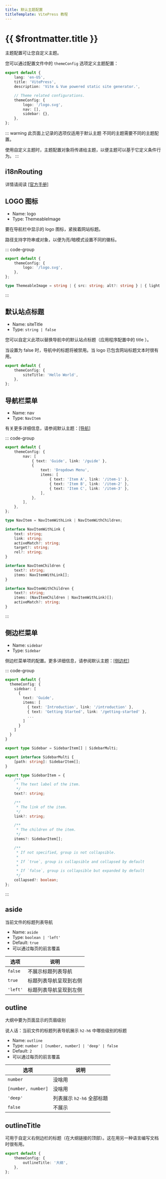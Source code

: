 ```yaml
---
title: 默认主题配置
titleTemplate: VitePress 教程
---
```


# {{ $frontmatter.title }}

主题配置可让您自定义主题。

您可以通过配置文件中的 `themeConfig` 选项定义主题配置：

```ts
export default {
    lang: 'en-US',
    title: 'VitePress',
    description: 'Vite & Vue powered static site generator.',

    // Theme related configurations.
    themeConfig: {
        logo: '/logo.svg',
        nav: [],
        sidebar: {},
    },
};
```

::: warning 此页面上记录的选项仅适用于默认主题
不同的主题需要不同的主题配置。

使用自定义主题时，主题配置对象将传递给主题，以便主题可以基于它定义条件行为。
:::

## i18nRouting

详情请阅读 [[官方手册]](https://vitepress.dev/reference/default-theme-config#i18nrouting)

## LOGO 图标

-   Name: logo
-   Type: ThemeableImage

要在导航栏中显示的 logo 图标，紧挨着网站标题。

路径支持字符串或对象，以便为亮/暗模式设置不同的徽标。

::: code-group

```ts [示例]
export default {
    themeConfig: {
        logo: '/logo.svg',
    },
};
```

```ts [ThemeableImage 结构]
type ThemeableImage = string | { src: string; alt?: string } | { light: string; dark: string; alt?: string };
```

:::

## 默认站点标题

-   Name: siteTitle
-   Type: `string | false`

您可以自定义此项以替换导航中的默认站点标题（应用程序配置中的 title ）。

当设置为 false 时，导航中的标题将被禁用。当 logo 已包含网站标题文本时很有用。

```ts
export default {
    themeConfig: {
        siteTitle: 'Hello World',
    },
};
```

## 导航栏菜单

-   Name: nav
-   Type: `NavItem`

有关更多详细信息，请参阅默认主题：[[导航]](#navigation)

::: code-group

```ts [示例]
export default {
    themeConfig: {
        nav: [
            { text: 'Guide', link: '/guide' },
            {
                text: 'Dropdown Menu',
                items: [
                    { text: 'Item A', link: '/item-1' },
                    { text: 'Item B', link: '/item-2' },
                    { text: 'Item C', link: '/item-3' },
                ],
            },
        ],
    },
};
```

```ts [NavItem 结构]
type NavItem = NavItemWithLink | NavItemWithChildren;

interface NavItemWithLink {
    text: string;
    link: string;
    activeMatch?: string;
    target?: string;
    rel?: string;
}

interface NavItemChildren {
    text?: string;
    items: NavItemWithLink[];
}

interface NavItemWithChildren {
    text?: string;
    items: (NavItemChildren | NavItemWithLink)[];
    activeMatch?: string;
}
```

:::

## 侧边栏菜单

-   Name: `sidebar`
-   Type: `Sidebar`

侧边栏菜单项的配置。更多详细信息，请参阅默认主题：[[侧边栏]](#sidebar)

::: code-group

```ts [示例]
export default {
  themeConfig: {
    sidebar: [
      {
        text: 'Guide',
        items: [
          { text: 'Introduction', link: '/introduction' },
          { text: 'Getting Started', link: '/getting-started' },
          ...
        ]
      }
    ]
  }
}
```

```ts [NavItem 结构]
export type Sidebar = SidebarItem[] | SidebarMulti;

export interface SidebarMulti {
    [path: string]: SidebarItem[];
}

export type SidebarItem = {
    /**
     * The text label of the item.
     */
    text?: string;

    /**
     * The link of the item.
     */
    link?: string;

    /**
     * The children of the item.
     */
    items?: SidebarItem[];

    /**
     * If not specified, group is not collapsible.
     *
     * If `true`, group is collapsible and collapsed by default
     *
     * If `false`, group is collapsible but expanded by default
     */
    collapsed?: boolean;
};
```

:::

## aside

当前文件的标题列表导航

-   Name: `aside`
-   Type: `boolean | 'left'`
-   Default: `true`
-   可以通过每页的前言覆盖

| 选项     | 说明                   |
| -------- | ---------------------- |
| `false`  | 不展示标题列表导航     |
| `true`   | 标题列表导航呈现到右侧 |
| `'left'` | 标题列表导航呈现到左侧 |

## outline

大纲中要为页面显示的页眉级别

说人话：当前文件的标题列表导航展示 `h2-h6` 中哪些级别的标题

-   Name: `outline`
-   Type: `number | [number, number] | 'deep' | false`
-   Default: `2`
-   可以通过每页的前言覆盖

| 选项               | 说明                      |
| ------------------ | ------------------------- |
| `number`           | 没啥用                    |
| `[number, number]` | 没啥用                    |
| `'deep'`           | 列表展示 `h2-h6` 全部标题 |
| `false`            | 不展示                    |

## outlineTitle

可用于自定义右侧边栏的标题（在大纲链接的顶部）。这在用另一种语言编写文档时很有用。

```ts
export default {
    themeConfig: {
        outlineTitle: '大纲',
    },
};
```

